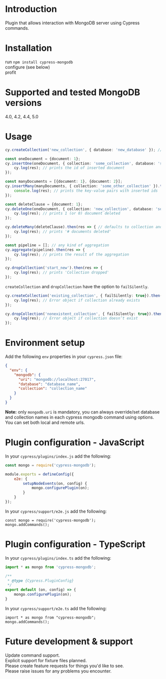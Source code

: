 # Introduction

Plugin that allows interaction with MongoDB server using Cypress commands.

# Installation

run `npm install cypress-mongodb`<br>
configure (see below)<br>
profit

# Supported and tested MongoDB versions

4.0, 4.2, 4.4, 5.0

# Usage

```TypeScript
cy.createCollection('new_collection', { database: 'new_database' }); // creates both collection and database

const oneDocument = {document: 1};
cy.insertOne(oneDocument, { collection: 'some_collection', database: 'some_database' }).then(res => {
    cy.log(res); // prints the id of inserted document
});

const manyDocuments = [{document: 1}, {document: 2}];
cy.insertMany(manyDocuments, { collection: 'some_other_collection' }).then(res => { // defaults to database from env variable
    console.log(res); // prints the key-value pairs with inserted ids
});

const deleteClause = {document: 1};
cy.deleteOne(oneDocument, { collection: 'new_collection', database: 'some_database' }).then(res => {
    cy.log(res); // prints 1 (or 0) document deleted
});

cy.deleteMany(deleteClause).then(res => { // defaults to collection and database from env variables
    cy.log(res); // prints '# documents deleted'
});

const pipeline = []; // any kind of aggregation
cy.aggregate(pipeline).then(res => {
    cy.log(res); // prints the result of the aggregation
});

cy.dropCollection('start_new').then(res => {
    cy.log(res); // prints 'Collection dropped'
});
```

`createCollection` and `dropCollection` have the option to `failSilently`.

```TypeScript
cy.createCollection('existing_collection', { failSilently: true}).then(res => {
    cy.log(res); // Error object if collection already exists
});

cy.dropCollection('nonexistent_collection', { failSilently: true}).then(res => {
    cy.log(res); // Error object if collection doesn’t exist
});
```

# Environment setup

Add the following `env` properties in your `cypress.json` file:

```JSON
{
  "env": {
    "mongodb": {
      "uri": "mongodb://localhost:27017",
      "database": "database_name",
      "collection": "collection_name"
    }
  }
}
```

<b>Note:</b> only `mongodb.uri` is mandatory, you can always override/set database and collection names in each cypress mongodb command using options. You can set both local and remote urls.

# Plugin configuration - JavaScript

In your `cypress/plugins/index.js` add the following:

```JavaScript
const mongo = require('cypress-mongodb');

module.exports = defineConfig({
    e2e: {
        setupNodeEvents(on, config) {
            mongo.configurePlugin(on);
        }
    }
});
```

In your `cypress/support/e2e.js` add the following:

```
const mongo = require('cypress-mongodb');
mongo.addCommands();
```

# Plugin configuration - TypeScript

In your `cypress/plugins/index.ts` add the following:

```TypeScript
import * as mongo from 'cypress-mongodb';

/**
 * @type {Cypress.PluginConfig}
 */
export default (on, config) => {
    mongo.configurePlugin(on);
}
```

In your `cypress/support/e2e.ts` add the following:

```
import * as mongo from "cypress-mongodb";
mongo.addCommands();
```

# Future development & support

Update command support.<br>
Explicit support for fixture files planned.<br>
Please create feature requests for things you'd like to see.<br>
Please raise issues for any problems you encounter.
